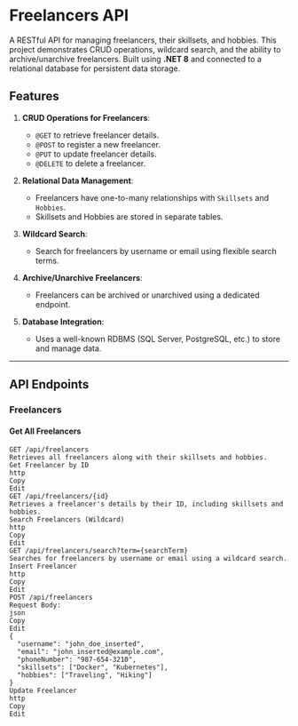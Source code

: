 # Freelancers API

A RESTful API for managing freelancers, their skillsets, and hobbies. This project demonstrates CRUD operations, wildcard search, and the ability to archive/unarchive freelancers. Built using **.NET 8** and connected to a relational database for persistent data storage.

## Features

1. **CRUD Operations for Freelancers**:
   - `@GET` to retrieve freelancer details.
   - `@POST` to register a new freelancer.
   - `@PUT` to update freelancer details.
   - `@DELETE` to delete a freelancer.

2. **Relational Data Management**:
   - Freelancers have one-to-many relationships with `Skillsets` and `Hobbies`.
   - Skillsets and Hobbies are stored in separate tables.

3. **Wildcard Search**:
   - Search for freelancers by username or email using flexible search terms.

4. **Archive/Unarchive Freelancers**:
   - Freelancers can be archived or unarchived using a dedicated endpoint.

5. **Database Integration**:
   - Uses a well-known RDBMS (SQL Server, PostgreSQL, etc.) to store and manage data.

---

## API Endpoints

### **Freelancers**
#### Get All Freelancers
```http
GET /api/freelancers
Retrieves all freelancers along with their skillsets and hobbies.
Get Freelancer by ID
http
Copy
Edit
GET /api/freelancers/{id}
Retrieves a freelancer's details by their ID, including skillsets and hobbies.
Search Freelancers (Wildcard)
http
Copy
Edit
GET /api/freelancers/search?term={searchTerm}
Searches for freelancers by username or email using a wildcard search.
Insert Freelancer
http
Copy
Edit
POST /api/freelancers
Request Body:
json
Copy
Edit
{
  "username": "john_doe_inserted",
  "email": "john_inserted@example.com",
  "phoneNumber": "987-654-3210",
  "skillsets": ["Docker", "Kubernetes"],
  "hobbies": ["Traveling", "Hiking"]
}
Update Freelancer
http
Copy
Edit







